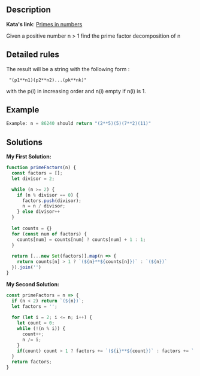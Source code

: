 ## Description

**Kata's link**: [Primes in numbers](https://www.codewars.com/kata/54d512e62a5e54c96200019e/javascript)

Given a positive number n > 1 find the prime factor decomposition of n

## Detailed rules

The result will be a string with the following form :
```
 "(p1**n1)(p2**n2)...(pk**nk)"
```
with the p(i) in increasing order and n(i) empty if n(i) is 1.

## Example


```js
Example: n = 86240 should return "(2**5)(5)(7**2)(11)"
```

## Solutions

**My First Solution:**


```js
function primeFactors(n) {
  const factors = [];
  let divisor = 2;

  while (n >= 2) {
    if (n % divisor == 0) {
      factors.push(divisor);
      n = n / divisor;
    } else divisor++
  }
  
  let counts = {}
  for (const num of factors) {
    counts[num] = counts[num] ? counts[num] + 1 : 1;
  }
  
  return [...new Set(factors)].map(n => {
    return counts[n] > 1 ? `(${n}**${counts[n]})` : `(${n})`
  }).join('')
}
```

**My Second Solution:**

```js
const primeFactors = n => {
  if (n < 2) return `(${n})`;
  let factors = '';
  
  for (let i = 2; i <= n; i++) {
    let count = 0;
    while (!(n % i)) {
      count++; 
      n /= i;
    }
    if(count) count > 1 ? factors += `(${i}**${count})` : factors += `(${i})`
  }
  return factors;
}
```


